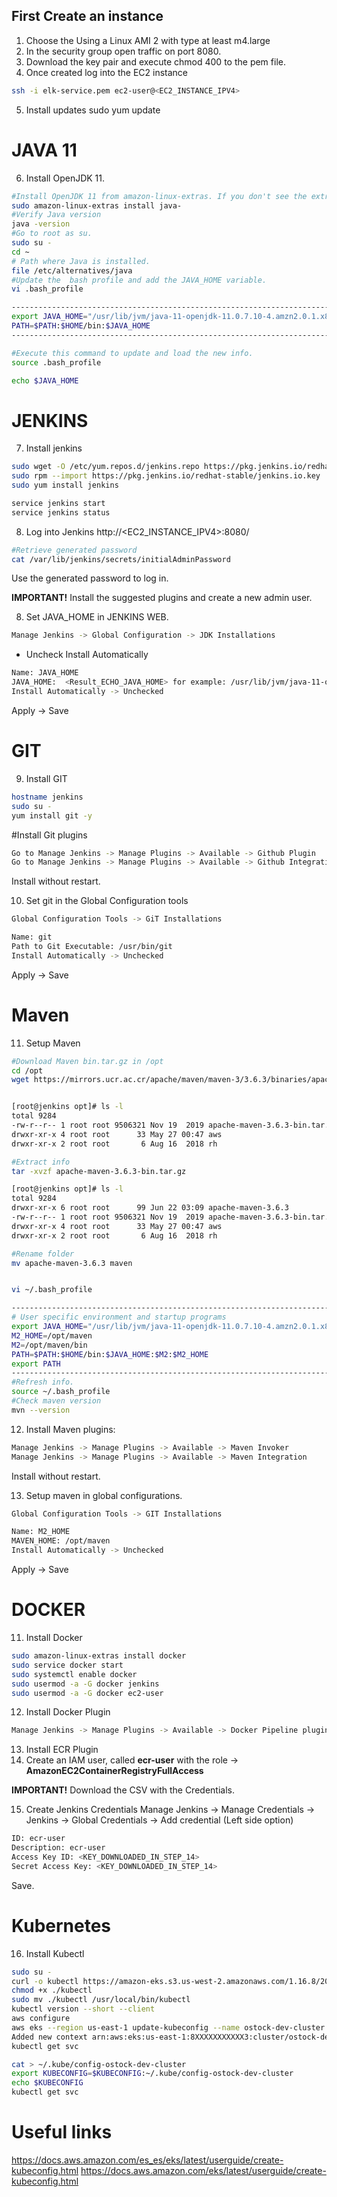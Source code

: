 ## First Create an instance 

1. Choose the Using a Linux AMI 2 with type at least m4.large 
2. In the security group open traffic on port 8080.
3. Download the key pair and execute chmod 400 to the pem file.
4. Once created log into the EC2 instance

```bash
ssh -i elk-service.pem ec2-user@<EC2_INSTANCE_IPV4>
```

5. Install updates
sudo yum update

# JAVA 11
6. Install OpenJDK 11.

```bash
#Install OpenJDK 11 from amazon-linux-extras. If you don't see the extras you chose the wrong AMI.
sudo amazon-linux-extras install java-
#Verify Java version
java -version
#Go to root as su.
sudo su -
cd ~
# Path where Java is installed.
file /etc/alternatives/java
#Update the  bash profile and add the JAVA_HOME variable.
vi .bash_profile

------------------------------------------------------------------------
export JAVA_HOME="/usr/lib/jvm/java-11-openjdk-11.0.7.10-4.amzn2.0.1.x86_64"
PATH=$PATH:$HOME/bin:$JAVA_HOME
------------------------------------------------------------------------

#Execute this command to update and load the new info.
source .bash_profile

echo $JAVA_HOME
```

# JENKINS
7. Install jenkins

```bash
sudo wget -O /etc/yum.repos.d/jenkins.repo https://pkg.jenkins.io/redhat-stable/jenkins.repo
sudo rpm --import https://pkg.jenkins.io/redhat-stable/jenkins.io.key
sudo yum install jenkins

service jenkins start
service jenkins status

```
8. Log into Jenkins http://<EC2_INSTANCE_IPV4>:8080/

```bash
#Retrieve generated password
cat /var/lib/jenkins/secrets/initialAdminPassword
```
Use the generated password to log in.

**IMPORTANT!** Install the suggested plugins and create a new admin user.

8. Set JAVA_HOME in JENKINS WEB.
```bash
Manage Jenkins -> Global Configuration -> JDK Installations
```

 - Uncheck Install Automatically

```bash
Name: JAVA_HOME
JAVA_HOME:  <Result_ECHO_JAVA_HOME> for example: /usr/lib/jvm/java-11-openjdk-11.0.7.10-4.amzn2.0.1.x86_64
Install Automatically -> Unchecked
```

Apply -> Save

# GIT
9. Install GIT

```bash
hostname jenkins
sudo su -
yum install git -y
```

#Install Git plugins
```bash
Go to Manage Jenkins -> Manage Plugins -> Available -> Github Plugin
Go to Manage Jenkins -> Manage Plugins -> Available -> Github Integration plugin 
```

Install without restart.

10. Set git in the Global Configuration tools 
```bash
Global Configuration Tools -> GiT Installations
```

```bash
Name: git
Path to Git Executable: /usr/bin/git
Install Automatically -> Unchecked
```

Apply -> Save

# Maven
11. Setup Maven

```bash
#Download Maven bin.tar.gz in /opt
cd /opt
wget https://mirrors.ucr.ac.cr/apache/maven/maven-3/3.6.3/binaries/apache-maven-3.6.3-bin.tar.gz


[root@jenkins opt]# ls -l
total 9284
-rw-r--r-- 1 root root 9506321 Nov 19  2019 apache-maven-3.6.3-bin.tar.gz
drwxr-xr-x 4 root root      33 May 27 00:47 aws
drwxr-xr-x 2 root root       6 Aug 16  2018 rh

#Extract info
tar -xvzf apache-maven-3.6.3-bin.tar.gz

[root@jenkins opt]# ls -l
total 9284
drwxr-xr-x 6 root root      99 Jun 22 03:09 apache-maven-3.6.3
-rw-r--r-- 1 root root 9506321 Nov 19  2019 apache-maven-3.6.3-bin.tar.gz
drwxr-xr-x 4 root root      33 May 27 00:47 aws
drwxr-xr-x 2 root root       6 Aug 16  2018 rh

#Rename folder
mv apache-maven-3.6.3 maven


vi ~/.bash_profile

------------------------------------------------------------------------
# User specific environment and startup programs
export JAVA_HOME="/usr/lib/jvm/java-11-openjdk-11.0.7.10-4.amzn2.0.1.x86_64"
M2_HOME=/opt/maven
M2=/opt/maven/bin
PATH=$PATH:$HOME/bin:$JAVA_HOME:$M2:$M2_HOME
export PATH
------------------------------------------------------------------------
#Refresh info.
source ~/.bash_profile
#Check maven version
mvn --version
```

12. Install Maven plugins: 
```bash
Manage Jenkins -> Manage Plugins -> Available -> Maven Invoker 
Manage Jenkins -> Manage Plugins -> Available -> Maven Integration
``` 

Install without restart.

13. Setup maven in global configurations.

```bash
Global Configuration Tools -> GIT Installations

Name: M2_HOME
MAVEN_HOME: /opt/maven
Install Automatically -> Unchecked
```

Apply -> Save

# DOCKER
11. Install Docker

```bash
sudo amazon-linux-extras install docker
sudo service docker start
sudo systemctl enable docker
sudo usermod -a -G docker jenkins
sudo usermod -a -G docker ec2-user
```
12. Install Docker Plugin
```bash
Manage Jenkins -> Manage Plugins -> Available -> Docker Pipeline plugin 
```

13. Install ECR Plugin
14. Create an IAM user, called **ecr-user** with the role -> **AmazonEC2ContainerRegistryFullAccess**   

**IMPORTANT!** Download the CSV with the Credentials.

15. Create Jenkins Credentials
Manage Jenkins -> Manage Credentials -> Jenkins -> Global Credentials -> Add credential (Left side option)

```bash
ID: ecr-user
Description: ecr-user
Access Key ID: <KEY_DOWNLOADED_IN_STEP_14>
Secret Access Key: <KEY_DOWNLOADED_IN_STEP_14>
```

Save.

# Kubernetes
16. Install Kubectl

```bash
sudo su -
curl -o kubectl https://amazon-eks.s3.us-west-2.amazonaws.com/1.16.8/2020-04-16/bin/linux/amd64/kubectl
chmod +x ./kubectl
sudo mv ./kubectl /usr/local/bin/kubectl
kubectl version --short --client
aws configure
aws eks --region us-east-1 update-kubeconfig --name ostock-dev-cluster
Added new context arn:aws:eks:us-east-1:8XXXXXXXXXXX3:cluster/ostock-dev-cluster to /root/kubeconfig
kubectl get svc

cat > ~/.kube/config-ostock-dev-cluster
export KUBECONFIG=$KUBECONFIG:~/.kube/config-ostock-dev-cluster
echo $KUBECONFIG
kubectl get svc
```


# Useful links
https://docs.aws.amazon.com/es_es/eks/latest/userguide/create-kubeconfig.html
https://docs.aws.amazon.com/eks/latest/userguide/create-kubeconfig.html
